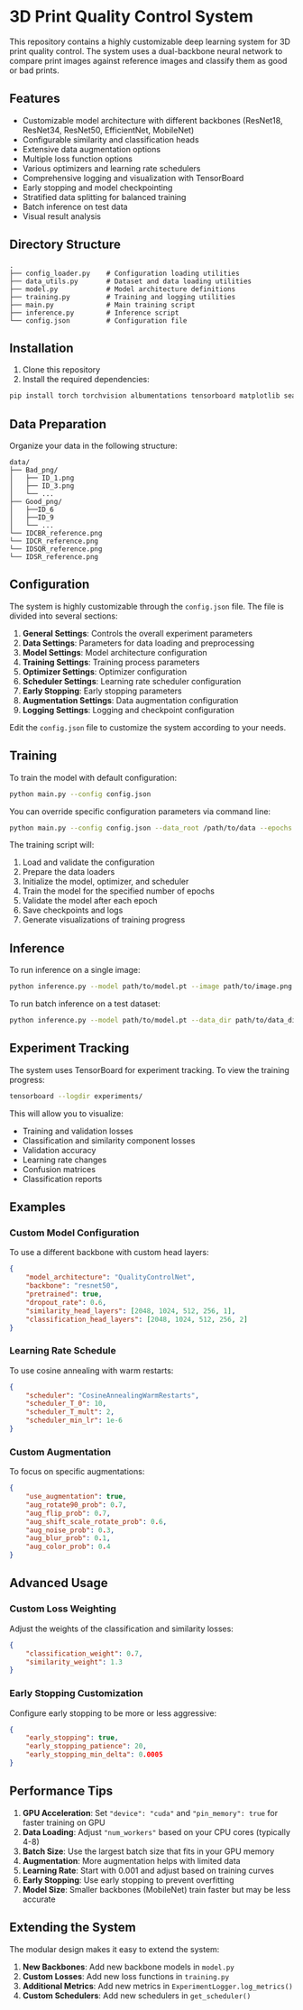 # 3D Print Quality Control System

This repository contains a highly customizable deep learning system for 3D print quality control. The system uses a dual-backbone neural network to compare print images against reference images and classify them as good or bad prints.

## Features

- Customizable model architecture with different backbones (ResNet18, ResNet34, ResNet50, EfficientNet, MobileNet)
- Configurable similarity and classification heads
- Extensive data augmentation options
- Multiple loss function options
- Various optimizers and learning rate schedulers
- Comprehensive logging and visualization with TensorBoard
- Early stopping and model checkpointing
- Stratified data splitting for balanced training
- Batch inference on test data
- Visual result analysis

## Directory Structure

```
.
├── config_loader.py    # Configuration loading utilities
├── data_utils.py       # Dataset and data loading utilities
├── model.py            # Model architecture definitions
├── training.py         # Training and logging utilities
├── main.py             # Main training script
├── inference.py        # Inference script
└── config.json         # Configuration file
```

## Installation

1. Clone this repository
2. Install the required dependencies:

```bash
pip install torch torchvision albumentations tensorboard matplotlib seaborn scikit-learn pillow
```

## Data Preparation

Organize your data in the following structure:

```
data/
├── Bad_png/
│   ├── ID_1.png
│   ├── ID_3.png
│   └── ...
├── Good_png/
│   ├──ID_6
│   ├──ID_9
│   └── ...
└── IDCBR_reference.png
└── IDCR_reference.png
└── IDSQR_reference.png
└── IDSR_reference.png
```

## Configuration

The system is highly customizable through the `config.json` file. The file is divided into several sections:

1. **General Settings**: Controls the overall experiment parameters
2. **Data Settings**: Parameters for data loading and preprocessing
3. **Model Settings**: Model architecture configuration
4. **Training Settings**: Training process parameters
5. **Optimizer Settings**: Optimizer configuration
6. **Scheduler Settings**: Learning rate scheduler configuration
7. **Early Stopping**: Early stopping parameters
8. **Augmentation Settings**: Data augmentation configuration
9. **Logging Settings**: Logging and checkpoint configuration

Edit the `config.json` file to customize the system according to your needs.

## Training

To train the model with default configuration:

```bash
python main.py --config config.json
```

You can override specific configuration parameters via command line:

```bash
python main.py --config config.json --data_root /path/to/data --epochs 150 --batch_size 64 --lr 0.0005
```

The training script will:
1. Load and validate the configuration
2. Prepare the data loaders
3. Initialize the model, optimizer, and scheduler
4. Train the model for the specified number of epochs
5. Validate the model after each epoch
6. Save checkpoints and logs
7. Generate visualizations of training progress

## Inference

To run inference on a single image:

```bash
python inference.py --model path/to/model.pt --image path/to/image.png --reference path/to/reference.png --visualize
```

To run batch inference on a test dataset:

```bash
python inference.py --model path/to/model.pt --data_dir path/to/data_directory --output_dir path/to/output_directory --visualize
```

## Experiment Tracking

The system uses TensorBoard for experiment tracking. To view the training progress:

```bash
tensorboard --logdir experiments/
```

This will allow you to visualize:
- Training and validation losses
- Classification and similarity component losses
- Validation accuracy
- Learning rate changes
- Confusion matrices
- Classification reports

## Examples

### Custom Model Configuration

To use a different backbone with custom head layers:

```json
{
    "model_architecture": "QualityControlNet",
    "backbone": "resnet50",
    "pretrained": true,
    "dropout_rate": 0.6,
    "similarity_head_layers": [2048, 1024, 512, 256, 1],
    "classification_head_layers": [2048, 1024, 512, 256, 2]
}
```

### Learning Rate Schedule

To use cosine annealing with warm restarts:

```json
{
    "scheduler": "CosineAnnealingWarmRestarts",
    "scheduler_T_0": 10,
    "scheduler_T_mult": 2,
    "scheduler_min_lr": 1e-6
}
```

### Custom Augmentation

To focus on specific augmentations:

```json
{
    "use_augmentation": true,
    "aug_rotate90_prob": 0.7,
    "aug_flip_prob": 0.7,
    "aug_shift_scale_rotate_prob": 0.6,
    "aug_noise_prob": 0.3,
    "aug_blur_prob": 0.1,
    "aug_color_prob": 0.4
}
```

## Advanced Usage

### Custom Loss Weighting

Adjust the weights of the classification and similarity losses:

```json
{
    "classification_weight": 0.7,
    "similarity_weight": 1.3
}
```

### Early Stopping Customization

Configure early stopping to be more or less aggressive:

```json
{
    "early_stopping": true,
    "early_stopping_patience": 20,
    "early_stopping_min_delta": 0.0005
}
```

## Performance Tips

1. **GPU Acceleration**: Set `"device": "cuda"` and `"pin_memory": true` for faster training on GPU
2. **Data Loading**: Adjust `"num_workers"` based on your CPU cores (typically 4-8)
3. **Batch Size**: Use the largest batch size that fits in your GPU memory
4. **Augmentation**: More augmentation helps with limited data
5. **Learning Rate**: Start with 0.001 and adjust based on training curves
6. **Early Stopping**: Use early stopping to prevent overfitting
7. **Model Size**: Smaller backbones (MobileNet) train faster but may be less accurate

## Extending the System

The modular design makes it easy to extend the system:

1. **New Backbones**: Add new backbone models in `model.py`
2. **Custom Losses**: Add new loss functions in `training.py`
3. **Additional Metrics**: Add new metrics in `ExperimentLogger.log_metrics()`
4. **Custom Schedulers**: Add new schedulers in `get_scheduler()`